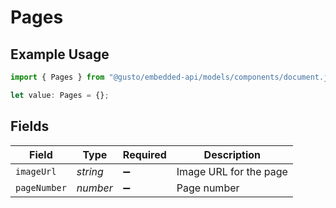# Pages

## Example Usage

```typescript
import { Pages } from "@gusto/embedded-api/models/components/document.js";

let value: Pages = {};
```

## Fields

| Field                  | Type                   | Required               | Description            |
| ---------------------- | ---------------------- | ---------------------- | ---------------------- |
| `imageUrl`             | *string*               | :heavy_minus_sign:     | Image URL for the page |
| `pageNumber`           | *number*               | :heavy_minus_sign:     | Page number            |